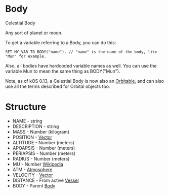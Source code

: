 ﻿# Body

Celestial Body

Any sort of planet or moon.

To get a variable referring to a Body, you can do this:

    SET MY_VAR TO BODY("name"). // "name" is the name of the body, like "Mun" for example.

Also, all bodies have hardcoded variable names as well.  You can use the variable Mun to
mean the same thing as BODY("Mun").



Note, as of kOS 0.13, a Celestial Body is now also an [Orbitable](../orbitable/index.html), and
can also use all the terms described for Orbital objects too.

Structure
=========

* NAME - string
* DESCRIPTION - string
* MASS - Number (kilogram)
* POSITION - [Vector](../vector/index.html)
* ALTITUDE - Number (meters)
* APOAPSIS - Number (meters)
* PERIAPSIS - Number (meters)
* RADIUS - Number (meters)
* MU - Number [Wikipedia](http://en.wikipedia.org/wiki/Standard_gravitational_parameter)
* ATM - [Atmosphere](../atmosphere/index.html)
* VELOCITY  - [Vector](../vector/index.html)
* DISTANCE - From active [Vessel](../vessel/index.html)
* BODY - Parent [Body](../body/index.html)
